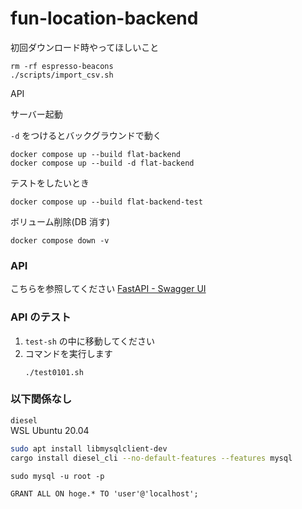 # fun-location-backend

初回ダウンロード時やってほしいこと
```
rm -rf espresso-beacons
./scripts/import_csv.sh
```

API

サーバー起動

`-d` をつけるとバックグラウンドで動く
```
docker compose up --build flat-backend
docker compose up --build -d flat-backend
```

テストをしたいとき

```
docker compose up --build flat-backend-test
```

ボリューム削除(DB 消す)

```
docker compose down -v
```

### API

こちらを参照してください
[FastAPI - Swagger UI](http://35.239.225.65:8080/docs#/)


### API のテスト
1. `test-sh` の中に移動してください
2. コマンドを実行します
    ```
    ./test0101.sh
    ```

### 以下関係なし

`diesel`  
WSL Ubuntu 20.04

```bash
sudo apt install libmysqlclient-dev
cargo install diesel_cli --no-default-features --features mysql
```

```
sudo mysql -u root -p
```

```
GRANT ALL ON hoge.* TO 'user'@'localhost';
```

